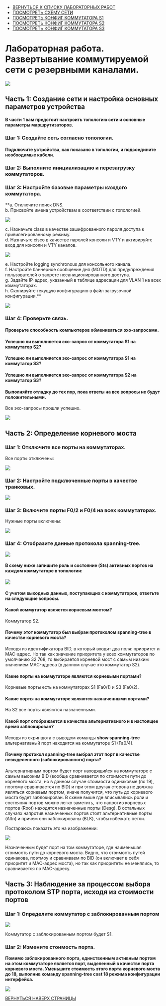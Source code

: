 - [ВЕРНУТЬСЯ К СПИСКУ ЛАБОРАТОРНЫХ РАБОТ](https://github.com/Art1shock/otus-networks/tree/main/labs)  
- [ПОСМОТРЕТЬ СХЕМУ СЕТИ](https://github.com/Art1shock/otus-networks/blob/main/labs/lab06/%D0%A1%D1%85%D0%B5%D0%BC%D0%B0_%D1%81%D0%B5%D1%82%D0%B8.md)  
- [ПОСМОТРЕТЬ КОНФИГ КОММУТАТОРА S1](https://github.com/Art1shock/otus-networks/blob/main/labs/lab06/config%20S1.md)  
- [ПОСМОТРЕТЬ КОНФИГ КОММУТАТОРА S2](https://github.com/Art1shock/otus-networks/blob/main/labs/lab06/config%20S2.md)  
- [ПОСМОТРЕТЬ КОНФИГ КОММУТАТОРА S3](https://github.com/Art1shock/otus-networks/blob/main/labs/lab06/config%20S3.md)

# Лабораторная работа. Развертывание коммутируемой сети с резервными каналами.

![](https://github.com/Art1shock/images/blob/main/%D0%A1%D0%BA%D1%80%D0%B8%D0%BD%D1%8B%20%D0%B4%D0%BB%D1%8F%20%D0%94%D0%97_7/Screenshot_6.png)

## Часть 1:	Создание сети и настройка основных параметров устройства
#### В части 1 вам предстоит настроить топологию сети и основные параметры маршрутизаторов.
### Шаг 1:	Создайте сеть согласно топологии.
#### Подключите устройства, как показано в топологии, и подсоедините необходимые кабели.
### Шаг 2:	Выполните инициализацию и перезагрузку коммутаторов.
### Шаг 3:	Настройте базовые параметры каждого коммутатора.
**a.	Отключите поиск DNS.  
b.	Присвойте имена устройствам в соответствии с топологией.  

![](https://github.com/Art1shock/images/blob/main/%D0%A1%D0%BA%D1%80%D0%B8%D0%BD%D1%8B%20%D0%B4%D0%BB%D1%8F%20%D0%94%D0%97_7/Screenshot_1.png)

c.	Назначьте class в качестве зашифрованного пароля доступа к привилегированному режиму.  
d.	Назначьте cisco в качестве паролей консоли и VTY и активируйте вход для консоли и VTY каналов.  

![](https://github.com/Art1shock/images/blob/main/%D0%A1%D0%BA%D1%80%D0%B8%D0%BD%D1%8B%20%D0%B4%D0%BB%D1%8F%20%D0%94%D0%97_7/Screenshot_2.png)

e.	Настройте logging synchronous для консольного канала.  
f.	Настройте баннерное сообщение дня (MOTD) для предупреждения пользователей о запрете несанкционированного доступа.  
g.	Задайте IP-адрес, указанный в таблице адресации для VLAN 1 на всех коммутаторах.  
h.	Скопируйте текущую конфигурацию в файл загрузочной конфигурации.**

![](https://github.com/Art1shock/images/blob/main/%D0%A1%D0%BA%D1%80%D0%B8%D0%BD%D1%8B%20%D0%B4%D0%BB%D1%8F%20%D0%94%D0%97_7/Screenshot_3.png)

### Шаг 4:	Проверьте связь.
#### Проверьте способность компьютеров обмениваться эхо-запросами.
#### Успешно ли выполняется эхо-запрос от коммутатора S1 на коммутатор S2?
#### Успешно ли выполняется эхо-запрос от коммутатора S1 на коммутатор S3?
#### Успешно ли выполняется эхо-запрос от коммутатора S2 на коммутатор S3?
#### Выполняйте отладку до тех пор, пока ответы на все вопросы не будут положительными.

Все эхо-запросы прошли успешно.

![](https://github.com/Art1shock/images/blob/main/%D0%A1%D0%BA%D1%80%D0%B8%D0%BD%D1%8B%20%D0%B4%D0%BB%D1%8F%20%D0%94%D0%97_7/Screenshot_4.png)

## Часть 2:	Определение корневого моста
### Шаг 1:	Отключите все порты на коммутаторах.

Все порты отключены:

![](https://github.com/Art1shock/images/blob/main/%D0%A1%D0%BA%D1%80%D0%B8%D0%BD%D1%8B%20%D0%B4%D0%BB%D1%8F%20%D0%94%D0%97_7/Screenshot_5.png)

### Шаг 2:	Настройте подключенные порты в качестве транковых.

![](https://github.com/Art1shock/images/blob/main/%D0%A1%D0%BA%D1%80%D0%B8%D0%BD%D1%8B%20%D0%B4%D0%BB%D1%8F%20%D0%94%D0%97_7/Screenshot_7.png)

### Шаг 3:	Включите порты F0/2 и F0/4 на всех коммутаторах.

Нужные порты включены:

![](https://github.com/Art1shock/images/blob/main/%D0%A1%D0%BA%D1%80%D0%B8%D0%BD%D1%8B%20%D0%B4%D0%BB%D1%8F%20%D0%94%D0%97_7/Screenshot_8.1.png)

### Шаг 4:	Отобразите данные протокола spanning-tree.

![](https://github.com/Art1shock/images/blob/main/%D0%A1%D0%BA%D1%80%D0%B8%D0%BD%D1%8B%20%D0%B4%D0%BB%D1%8F%20%D0%94%D0%97_7/Screenshot_9.1.png)

#### В схему ниже запишите роль и состояние (Sts) активных портов на каждом коммутаторе в топологии:

![](https://github.com/Art1shock/images/blob/main/%D0%A1%D0%BA%D1%80%D0%B8%D0%BD%D1%8B%20%D0%B4%D0%BB%D1%8F%20%D0%94%D0%97_7/Screenshot_10.2.png)

#### С учетом выходных данных, поступающих с коммутаторов, ответьте на следующие вопросы.
#### Какой коммутатор является корневым мостом? 

Коммутатор S2.

#### Почему этот коммутатор был выбран протоколом spanning-tree в качестве корневого моста?

Исходя из идентификатора BID, в который входит два поля: приоритет и MAC-адрес. Но так как значение приоритета у всех коммутаторов по умолчанию 32 768, то выбирается корневой мост с самым низким значением MAC-адреса (в данном случае это коммутатор S2).

#### Какие порты на коммутаторе являются корневыми портами?

Корневые порты есть на коммутаторах S1 (Fa0/1) и S3 (Fa0/2).

#### Какие порты на коммутаторе являются назначенными портами?

На S2 все порты являются назначенными.

#### Какой порт отображается в качестве альтернативного и в настоящее время заблокирован?

Исходя из скриншота с выводом команды **show spanning-tree** альтернативный порт находится на коммутаторе S1 (Fa0/4).

#### Почему протокол spanning-tree выбрал этот порт в качестве невыделенного (заблокированного) порта?

Альтернативным портом будет порт находящийся на коммутаторе с самым высоким BID (вообще сравнивается по стоимости пути до корневого моста, но в данном случае стоимости одинаковые (по 19), поэтому сравнивается по BID) и при этом другая сторона не должна являться корневым портом, иначе получится, что путь до корневого моста будет заблокирован. В схеме выше где вписывались роли и состояния портов можно легко заметить, что напротив корневых портов (Root) находятся назначенные порты (Desg). В остальных случаях напротив назначенных портов стоят альтернативные порты (Altn) и причем они заблокированы (BLK), чтобы избежать петли.

Постараюсь показать это на изображении:

![](https://github.com/Art1shock/images/blob/main/%D0%A1%D0%BA%D1%80%D0%B8%D0%BD%D1%8B%20%D0%B4%D0%BB%D1%8F%20%D0%94%D0%97_7/Screenshot_12.png)

Назначенным будет порт на том коммутаторе, где наименьшая стоимость пути до корневого моста. Видно, что стоимость путей одинакова, поэтмоу и сравниваем по BID (он включает в себя приоритет и MAC-адрес моста), но так как приоритеты не менялись, то сравнивается по MAC-адресу.

## Часть 3:	Наблюдение за процессом выбора протоколом STP порта, исходя из стоимости портов
### Шаг 1:	Определите коммутатор с заблокированным портом

![](https://github.com/Art1shock/images/blob/main/%D0%A1%D0%BA%D1%80%D0%B8%D0%BD%D1%8B%20%D0%B4%D0%BB%D1%8F%20%D0%94%D0%97_7/Screenshot_9.1.png)

Коммутатор с заблокированным портом будет S1.

### Шаг 2:	Измените стоимость порта.
**Помимо заблокированного порта, единственным активным портом на этом коммутаторе является порт, выделенный в качестве порта корневого моста. Уменьшите стоимость этого порта корневого моста до 18, выполнив команду spanning-tree cost 18 режима конфигурации интерфейса.**

![](https://github.com/Art1shock/images/blob/main/%D0%A1%D0%BA%D1%80%D0%B8%D0%BD%D1%8B%20%D0%B4%D0%BB%D1%8F%20%D0%94%D0%97_7/Screenshot_11.png)

[ВЕРНУТЬСЯ НАВЕРХ СТРАНИЦЫ](https://github.com/Art1shock/otus-networks/tree/main/labs/lab06)
